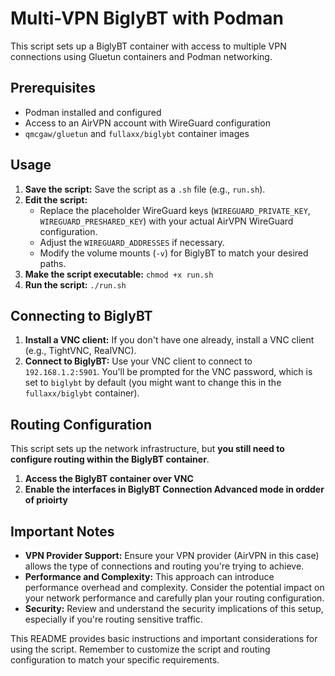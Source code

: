 # Multi-VPN BiglyBT with Podman

This script sets up a BiglyBT container with access to multiple VPN connections using Gluetun containers and Podman networking.

## Prerequisites

* Podman installed and configured
* Access to an AirVPN account with WireGuard configuration
* `qmcgaw/gluetun` and `fullaxx/biglybt` container images

## Usage

1. **Save the script:** Save the script as a `.sh` file (e.g., `run.sh`).
2. **Edit the script:**
   - Replace the placeholder WireGuard keys (`WIREGUARD_PRIVATE_KEY`, `WIREGUARD_PRESHARED_KEY`) with your actual AirVPN WireGuard configuration.
   - Adjust the `WIREGUARD_ADDRESSES` if necessary.
   - Modify the volume mounts (`-v`) for BiglyBT to match your desired paths.
3. **Make the script executable:** `chmod +x run.sh`
4. **Run the script:** `./run.sh`

## Connecting to BiglyBT

1. **Install a VNC client:** If you don't have one already, install a VNC client (e.g., TightVNC, RealVNC).
2. **Connect to BiglyBT:** Use your VNC client to connect to `192.168.1.2:5901`. You'll be prompted for the VNC password, which is set to `biglybt` by default (you might want to change this in the `fullaxx/biglybt` container).

## Routing Configuration

This script sets up the network infrastructure, but **you still need to configure routing within the BiglyBT container**.

1. **Access the BiglyBT container over VNC**
2. **Enable the interfaces in BiglyBT Connection Advanced mode in ordder of prioirty**
## Important Notes

* **VPN Provider Support:** Ensure your VPN provider (AirVPN in this case) allows the type of connections and routing you're trying to achieve.
* **Performance and Complexity:** This approach can introduce performance overhead and complexity. Consider the potential impact on your network performance and carefully plan your routing configuration.
* **Security:** Review and understand the security implications of this setup, especially if you're routing sensitive traffic.

This README provides basic instructions and important considerations for using the script. Remember to customize the script and routing configuration to match your specific requirements.
